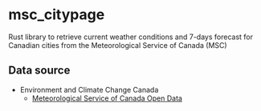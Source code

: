 # msc_citypage

Rust library to retrieve current weather conditions and 7-days forecast for
Canadian cities from the Meteorological Service of Canada (MSC)

## Data source

- Environment and Climate Change Canada
  - [Meteorological Service of Canada Open Data](https://eccc-msc.github.io/open-data/)
